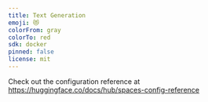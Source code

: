 ```yaml
---
title: Text Generation
emoji: 😻
colorFrom: gray
colorTo: red
sdk: docker
pinned: false
license: mit
---
```


Check out the configuration reference at https://huggingface.co/docs/hub/spaces-config-reference
